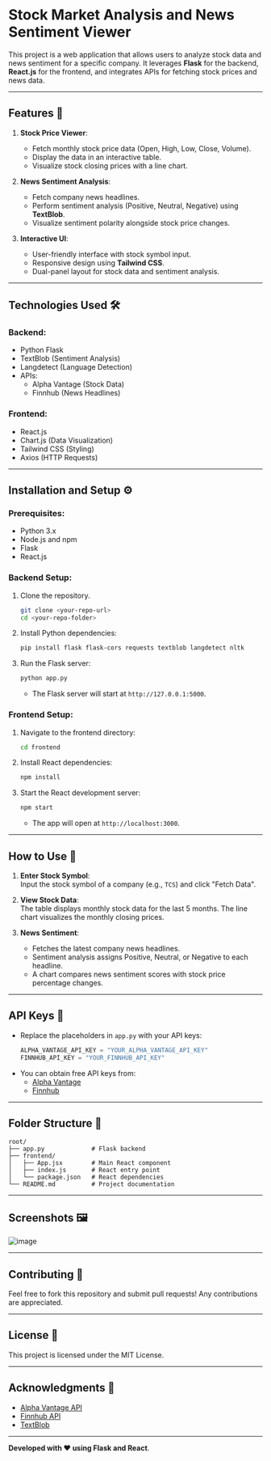 # Stock Market Analysis and News Sentiment Viewer

This project is a web application that allows users to analyze stock data and news sentiment for a specific company. It leverages **Flask** for the backend, **React.js** for the frontend, and integrates APIs for fetching stock prices and news data.

---

## Features 🚀

1. **Stock Price Viewer**:
   - Fetch monthly stock price data (Open, High, Low, Close, Volume).
   - Display the data in an interactive table.
   - Visualize stock closing prices with a line chart.

2. **News Sentiment Analysis**:
   - Fetch company news headlines.
   - Perform sentiment analysis (Positive, Neutral, Negative) using **TextBlob**.
   - Visualize sentiment polarity alongside stock price changes.

3. **Interactive UI**:
   - User-friendly interface with stock symbol input.
   - Responsive design using **Tailwind CSS**.
   - Dual-panel layout for stock data and sentiment analysis.

---

## Technologies Used 🛠️

### **Backend**:
- Python Flask
- TextBlob (Sentiment Analysis)
- Langdetect (Language Detection)
- APIs:
  - Alpha Vantage (Stock Data)
  - Finnhub (News Headlines)

### **Frontend**:
- React.js
- Chart.js (Data Visualization)
- Tailwind CSS (Styling)
- Axios (HTTP Requests)

---

## Installation and Setup ⚙️

### Prerequisites:
- Python 3.x
- Node.js and npm
- Flask
- React.js

### Backend Setup:
1. Clone the repository.
   ```bash
   git clone <your-repo-url>
   cd <your-repo-folder>
   ```

2. Install Python dependencies:
   ```bash
   pip install flask flask-cors requests textblob langdetect nltk
   ```

3. Run the Flask server:
   ```bash
   python app.py
   ```
   - The Flask server will start at `http://127.0.0.1:5000`.

### Frontend Setup:
1. Navigate to the frontend directory:
   ```bash
   cd frontend
   ```

2. Install React dependencies:
   ```bash
   npm install
   ```

3. Start the React development server:
   ```bash
   npm start
   ```
   - The app will open at `http://localhost:3000`.

---

## How to Use 📘

1. **Enter Stock Symbol**:  
   Input the stock symbol of a company (e.g., `TCS`) and click "Fetch Data".

2. **View Stock Data**:  
   The table displays monthly stock data for the last 5 months. The line chart visualizes the monthly closing prices.

3. **News Sentiment**:  
   - Fetches the latest company news headlines.
   - Sentiment analysis assigns Positive, Neutral, or Negative to each headline.
   - A chart compares news sentiment scores with stock price percentage changes.

---

## API Keys 🔑

- Replace the placeholders in `app.py` with your API keys:
  ```python
  ALPHA_VANTAGE_API_KEY = "YOUR_ALPHA_VANTAGE_API_KEY"
  FINNHUB_API_KEY = "YOUR_FINNHUB_API_KEY"
  ```
- You can obtain free API keys from:
   - [Alpha Vantage](https://www.alphavantage.co/)
   - [Finnhub](https://finnhub.io/)

---

## Folder Structure 📂
```
root/
├── app.py             # Flask backend
├── frontend/
│   ├── App.jsx        # Main React component
│   ├── index.js       # React entry point
│   └── package.json   # React dependencies
└── README.md          # Project documentation
```

---

## Screenshots 🖼️

![image](https://github.com/user-attachments/assets/5a4b6a8d-8e95-4d83-90f1-29eb57225c40)

---

## Contributing 🤝

Feel free to fork this repository and submit pull requests! Any contributions are appreciated.

---

## License 📄

This project is licensed under the MIT License.

---

## Acknowledgments 🙏

- [Alpha Vantage API](https://www.alphavantage.co/)
- [Finnhub API](https://finnhub.io/)
- [TextBlob](https://textblob.readthedocs.io/)

---

**Developed with ❤️ using Flask and React**. 
